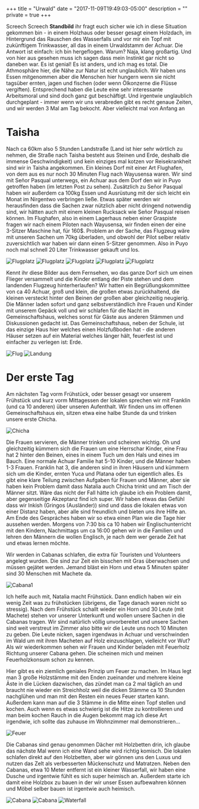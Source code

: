 +++
title = "Urwald"
date = "2017-11-09T19:49:03-05:00"
description = ""
private = true
+++


Screech Screech **Standbild** ihr fragt euch sicher wie ich in diese Situation gekommen bin - in einem Holzhaus oder besser gesagt einem Holzdach, im Hintergrund das Rauschen des Wasserfalls und vor mir ein Topf mit zukünftigem Trinkwasser, all das in einem Urwaldstamm der Achuar. Die Antwort ist einfach: ich bin hergeflogen. Warum? Naja, klang großartig. Und von hier aus gesehen muss ich sagen dass mein Instinkt gar nicht so daneben war. Es ist genial! Es ist anders, und ich mag es total. Die Athmosphäre hier, die Nähe zur Natur ist echt unglaublich. Wir haben uns Essen mitgenommen aber die Menschen hier hungern wenn sie nicht tagsüber ernten, jagen und fischen (oder wenn Ölkonzerne die Flüsse vergiften). Entsprechend haben die Leute eine sehr interessante Arbeitsmoral und sind doch ganz gut beschäftigt. Und irgentwie unglaublich durchgeplant - immer wenn wir uns verabreden gibt es recht genaue Zeiten, und wir werden 3 Mal am Tag bekocht. Aber vielleicht mal von Anfang an

# Taisha

Nach ca 60km also 5 Stunden Landstraße (Land ist hier sehr wörtlich zu nehmen, die Straße nach Taisha besteht aus Steinen und Erde, deshalb die immense Geschwindigkeit) und kein einziges mal kotzen vor Reisekrankheit sind wir in Taisha angekommen. Ein kleines Dorf mit einer Art Flughafen, von dem aus es nur noch 30 Minuten Flug nach Wayusensa waren. Wir sind mit Señor Pasqual unterwegs, ein Achuar aus dem Dorf den wir in Puyo getroffen haben (im letzten Post zu sehen). Zusätzlich zu Señor Pasqual haben wir außerdem ca 100kg Essen und Ausrüstung mit der sich leicht ein Monat im Nirgentwo verbringen ließe. Etwas später werden wir herausfinden dass die Sachen zwar nützlich aber nicht dringend notwendig sind, wir hätten auch mit einem kleinen Rucksack wie Señor Pasqual reisen können. Im Flughafen, also in einem Lagerhaus neben einer Graspiste fragen wir nach einem Piloten nach Wayusensa, wir finden einen der eine 3-Sitzer Maschine hat, für 160$. Problem an der Sache, das Flugzeug wäre mit unseren Sachen um 70kg überladen, und obwohl der Pilot selber relativ zuversichtlich war haben wir dann einen 5-Sitzer genommen. Also in Puyo noch mal schnell 20 Liter Trinkwasser gekauft und los. 

![Flugplatz](/travels/ecuador/flugplatz1.jpg)
![Flugplatz](/travels/ecuador/flugplatz2.jpg)
![Flugplatz](/travels/ecuador/flugplatz3.jpg)
![Flugplatz](/travels/ecuador/flugplatz4.jpg)
![Flugplatz](/travels/ecuador/flugplatz5.jpg)

Kennt ihr diese Bilder aus dem Fernsehen, wo das ganze Dorf sich um einen Flieger versammelt und die Kinder entlang der Piste stehen und dem landenden Flugzeug hinterherlaufen? Wir hatten ein Begrüßungskommittee von ca 40 Achuar, groß und klein, die großen etwas zurückhaltend, die kleinen versteckt hinter den Beinen der großen aber gleichzeitig neugierig. Die Männer laden sofort und ganz selbstverständlich ihre Frauen und Kinder mit unserem Gepäck voll und wir schlafen für die Nacht im Gemeinschaftshaus, welches sonst für Gäste aus anderen Stämmen und Diskussionen gedacht ist. Das Gemeinschaftshaus, neben der Schule, ist das einzige Haus hier welches einen Holzfußboden hat - die anderen Häuser setzen auf ein Material welches länger hält, feuerfest ist und einfacher zu verlegen ist: Erde.

![Flug](/travels/ecuador/flug.jpg)
![Landung](/travels/ecuador/landung.jpg)



# Der erste Tag


Am nächsten Tag vorm Frühstück, oder besser gesagt vor unserem Frühstück und kurz vorm Mittagessen der lokalen sprechen wir mit Franklin (und ca 10 anderen) über unseren Aufenthalt. Wir finden uns im offenen Gemeinschaftshaus ein, sitzen etwa eine halbe Stunde da und trinken unsere erste Chicha.

![Chicha](/travels/ecuador/first_chicha.jpg)

Die Frauen servieren, die Männer trinken und scheinen wichtig. Oh und gleichzeitig kümmern sich die Frauen um eine Herrschar Kinder, eine Frau hat 2 hinter den Beinen, eines in einem Tuch um den Hals und eines im Bauch. Eine normale Achuar Familie hat 5-10 Kinder, und die Männer haben 1-3 Frauen. Franklin hat 3, die anderen sind in ihren Häusern und kümmern sich um die Kinder, ernten Yuca und Platana oder tun eigentlich alles. Es gibt eine klare Teilung zwischen Aufgaben für Frauen und Männer, aber sie haben kein Problem damit dass Natalia auch Chicha trinkt und am Tisch der Männer sitzt. Wäre das nicht der Fall hätte ich glaube ich ein Problem damit, aber gegenseitige Akzeptanz find ich super. Wir haben etwas das Gefühl dass wir Inkish (Gringos (Ausländer)) sind und dass die lokalen etwas von einer Distanz haben, aber alle sind freundlich und bieten uns ihre Hilfe an. Am Ende des Gespráches haben wir so etwa einen Plan wie die Tage hier aussehen werden. Morgens von 7:30 bis ca 10 haben wir Englischunterricht mit den Kindern, Nachmittags um ca 16:00 gehen wir in die Familien und lehren den Männern die wollen Englisch, je nach dem wer gerade Zeit hat und etwas lernen möchte.

Wir werden in Cabanas schlafen, die extra für Touristen und Volunteers angelegt wurden. Die sind zur Zeit ein bisschen mit Gras überwachsen und müssen gejätet werden. Jemand bläst ein Horn und etwa 5 Minuten später sind 30 Menschen mit Machete da.

![Cabana1](/travels/ecuador/cabana1.jpg)

Ich helfe auch mit, Natalia macht Frühstück. Dann endlich haben wir ein wenig Zeit was zu frühstücken (übrigens, die Tage danach waren nicht so stressig). Nach dem Frühstück schallt wieder ein Horn und 30 Leute (mit Machete) stehen vor unserer Unterkunft und wollen unsere Sachen in die Cabanas tragen. Wir sind natürlich völlig unvorbereitet und unsere Sachen sind weit verstreut im Zimmer also bitte wir die Leute uns noch 10 Minuten zu geben. Die Leute nicken, sagen irgendwas in Achuar und verschwinden im Wald um mit ihren Macheten auf Holz einzuschlagen, vielleicht vor Wut? Als wir wiederkommen sehen wir Frauen und Kinder beladen mit Feuerholz Richtung unserer Cabana gehen. Die scheinen mich und meinen Feuerholzkonsum schon zu kennen. 

Hier gibt es ein ziemlich geniales Prinzip um Feuer zu machen. Im Haus legt man 3 große Holzstämme mit den Enden zueinander und mehrere kleine Äste in die Lücken dazwischen, das zündet man ca 2 mal täglich an und braucht nie wieder ein Streichholz weil die dicken Stämme ca 10 Stunden nachglühen und man mit den Resten ein neues Feuer starten kann. Außerdem kann man auf die 3 Stämme in die Mitte einen Topf stellen und kochen. Auch wenn es etwas schwierig ist die Hitze zu kontrollieren und man beim kochen Rauch in die Augen bekommt mag ich diese Art irgendwie, ich sollte das zuhause im Wohnzimmer mal demonstrieren...

![Feuer](/travels/ecuador/feuer.jpg)

Die Cabanas sind genau genommen Dächer mit Holzbetten drin, ich glaube das nächste Mal wenn ich eine Wand sehe wird richtig komisch. Die lokalen schlafen direkt auf den Holzbetten, aber wir gönnen uns den Luxus und nutzen das Zelt als verbesserten Mückenschutz und Matratzen. Neben den Cabanas, etwa 10 Meter entfernt ist ein kleiner Wasserfall, wir haben eine Dusche und irgentwie fühlt es sich super heimisch an. Außerdem starte ich damit eine Holzbox zu bauen in der wir unser Essen aufbewahren können und Möbel selber bauen ist irgentwie auch heimisch.

![Cabana](/travels/ecuador/cabana2.jpg)
![Cabana](/travels/ecuador/cabana3.jpg)
![Waterfall](/travels/ecuador/waterfall1.jpg)

